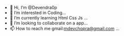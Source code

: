 - 👋 Hi, I’m @Devendra0p
- 👀 I’m interested in Coding...
- 🌱 I’m currently learning Html Css Js ...
- 💞️ I’m looking to collaborate on  a app...
- 📫 How to reach me gmail:mdevchopra@gmail.com ...

<!---
Devendra0p/Devendra0p is a ✨ special ✨ repository because its `README.md` (this file) appears on your GitHub profile.
You can click the Preview link to take a look at your changes.
--->
